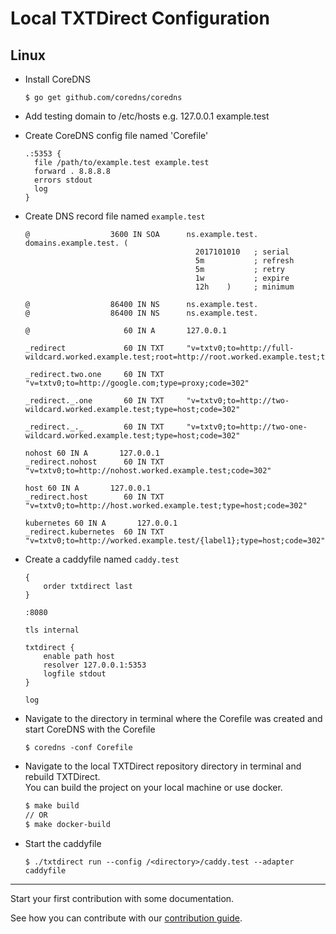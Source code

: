 <!--
Copyright 2019 - The TXTDirect Authors

This work is licensed under a Creative Commons Attribution-ShareAlike 4.0 International License;
you may not use this file except in compliance with the License.
You may obtain a copy of the License at
    https://creativecommons.org/licenses/by-sa/4.0/legalcode
Unless required by applicable law or agreed to in writing, documentation
distributed under the License is distributed on an "AS IS" BASIS,
WITHOUT WARRANTIES OR CONDITIONS OF ANY KIND, either express or implied.
See the License for the specific language governing permissions and
limitations under the License.
-->

# Local TXTDirect Configuration

## Linux

- Install CoreDNS
  ```
  $ go get github.com/coredns/coredns
  ```
- Add testing domain to /etc/hosts e.g. 127.0.0.1 example.test
- Create CoreDNS config file named 'Corefile'
  ```
  .:5353 {
    file /path/to/example.test example.test
    forward . 8.8.8.8
    errors stdout
    log
  }
  ```
- Create DNS record file named `example.test`

  ```
  @                  3600 IN SOA      ns.example.test. domains.example.test. (
                                        2017101010   ; serial
                                        5m           ; refresh
                                        5m           ; retry
                                        1w           ; expire
                                        12h    )     ; minimum

  @                  86400 IN NS      ns.example.test.
  @                  86400 IN NS      ns.example.test.

  @                     60 IN A       127.0.0.1

  _redirect             60 IN TXT     "v=txtv0;to=http://full-wildcard.worked.example.test;root=http://root.worked.example.test;type=path;code=302"

  _redirect.two.one     60 IN TXT     "v=txtv0;to=http://google.com;type=proxy;code=302"

  _redirect._.one       60 IN TXT     "v=txtv0;to=http://two-wildcard.worked.example.test;type=host;code=302"

  _redirect._._         60 IN TXT     "v=txtv0;to=http://two-one-wildcard.worked.example.test;type=host;code=302"

  nohost 60 IN A       127.0.0.1
  _redirect.nohost      60 IN TXT     "v=txtv0;to=http://nohost.worked.example.test;code=302"

  host 60 IN A       127.0.0.1
  _redirect.host        60 IN TXT     "v=txtv0;to=http://host.worked.example.test;type=host;code=302"

  kubernetes 60 IN A       127.0.0.1
  _redirect.kubernetes  60 IN TXT     "v=txtv0;to=http://worked.example.test/{label1};type=host;code=302"
  ```

- Create a caddyfile named `caddy.test`
  ```
  {
      order txtdirect last
  }

  :8080

  tls internal

  txtdirect {
      enable path host
      resolver 127.0.0.1:5353
      logfile stdout
  }

  log
  ```
- Navigate to the directory in terminal where the Corefile was created and start CoreDNS with the Corefile
  ```
  $ coredns -conf Corefile
  ```
- Navigate to the local TXTDirect repository directory in terminal and rebuild TXTDirect.  
  You can build the project on your local machine or use docker.
  ```bash
  $ make build
  // OR
  $ make docker-build
  ```
- Start the caddyfile
  ```
  $ ./txtdirect run --config /<directory>/caddy.test --adapter caddyfile
  ```

---

Start your first contribution with some documentation.

See how you can contribute with our [contribution guide](/CONTRIBUTING.md).
